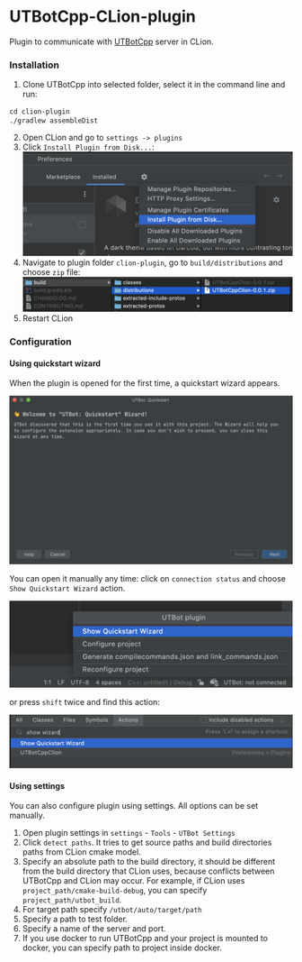# UTBotCpp-CLion-plugin
<!-- Plugin description -->
Plugin to communicate with [UTBotCpp](https://github.com/UnitTestBot/UTBotCpp) server in CLion.

### Installation

1. Clone UTBotCpp into selected folder, select it in the command line and run:
```
cd clion-plugin
./gradlew assembleDist
```
2. Open CLion and go to `settings -> plugins`
3. Click `Install Plugin from Disk...`: 
![](images/install/install-from-disk.png)
4. Navigate to plugin folder `clion-plugin`, go to `build/distributions` 
and choose `zip` file:
![](images/install/choose-zip.png)
5. Restart CLion

### Configuration

#### Using quickstart wizard
When the plugin is opened for the first time, a quickstart wizard appears.

![](images/plugin_usage/wizard.png)

You can open it manually any time: click on `connection status` and choose
`Show Quickstart Wizard` action.

![](images/plugin_usage/show_wizard.png)

or press `shift` twice and find this action: 


![](images/plugin_usage/find-wizard-action.png)

#### Using settings

You can also configure plugin using settings. All options can be set manually.

1. Open plugin settings in `settings` - `Tools` - `UTBot Settings`
2. Click `detect paths`. It tries to get source paths and build directories paths from CLion 
cmake model.
3. Specify an absolute path to the build directory, it should be different from the build directory that CLion uses, 
because conflicts between UTBotCpp and CLion may occur. For example, if CLion uses `project_path/cmake-build-debug`, 
you can specify `project_path/utbot_build`.
4. For target path specify `/utbot/auto/target/path`
5. Specify a path to test folder.
6. Specify a name of the server and port. 
7. If you use docker to run UTBotCpp and your project is mounted to docker, 
you can specify path to project inside docker.


<!-- Plugin description end -->
